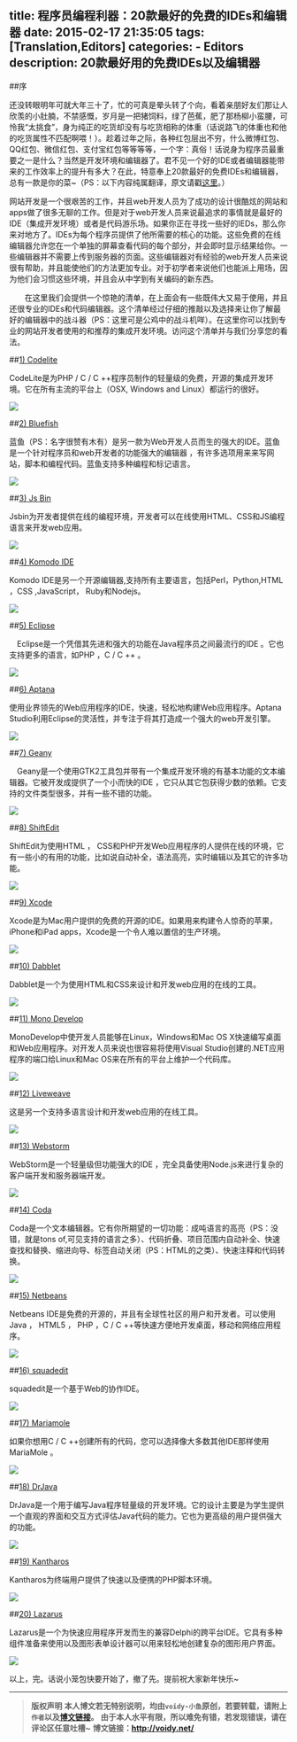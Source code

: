 title: 程序员编程利器：20款最好的免费的IDEs和编辑器
date: 2015-02-17 21:35:05
tags: [Translation,Editors]
categories: 
	- Editors
description: 20款最好用的免费IDEs以及编辑器
---

##序

还没转眼明年可就大年三十了，忙的可真是晕头转了个向，看着亲朋好友们那让人欣羡的小肚腩，不禁感慨，岁月是一把猪饲料，绿了芭蕉，肥了那杨柳小蛮腰，可怜我“太挑食”，身为纯正的吃货却没有与吃货相称的体重（话说路飞的体重也和他的吃货属性不匹配啊喂！）。趁着过年之际，各种红包层出不穷，什么微博红包、QQ红包、微信红包、支付宝红包等等等等，一个字：真俗！话说身为程序员最重要之一是什么？当然是开发环境和编辑器了。君不见一个好的IDE或者编辑器能带来的工作效率上的提升有多大？在此，特意奉上20款最好的免费IDEs和编辑器，总有一款是你的菜~（PS：以下内容纯属翻译，原文请戳[这里](http://devzum.com/2015/02/17/20-best-free-ides-and-editors-for-programmers/)。）


网站开发是一个很艰苦的工作，并且web开发人员为了成功的设计很酷炫的网站和apps做了很多无聊的工作。但是对于web开发人员来说最追求的事情就是最好的IDE（集成开发环境）或者是代码游乐场。如果你正在寻找一些好的IEDs，那么你来对地方了。IDEs为每个程序员提供了他所需要的核心的功能。这些免费的在线编辑器允许您在一个单独的屏幕查看代码的每个部分，并会即时显示结果给你。一些编辑器并不需要上传到服务器的页面。这些编辑器对有经验的web开发人员来说很有帮助，并且能使他们的方法更加专业。对于初学者来说他们也能派上用场，因为他们会习惯这些环境，并且会从中学到有关编码的新东西。

　　在这里我们会提供一个惊艳的清单，在上面会有一些既伟大又易于使用，并且还很专业的IDEs和代码编辑器。这个清单经过仔细的推敲以及选择来让你了解最好的编辑器中的战斗器（PS：这里可是公鸡中的战斗机咩）。在这里你可以找到专业的网站开发者使用的和推荐的集成开发环境。访问这个清单并与我们分享您的看法。

##[1) Codelite](http://codelite.org/)

CodeLite是为PHP / C / C ++程序员制作的轻量级的免费，开源的集成开发环境。它在所有主流的平台上（OSX, Windows and Linux）都运行的很好。

![](http://i0.wp.com/devzum.com/wp-content/uploads/2015/02/codelite-e1424107949734.png?resize=600%2C374)


##[2) Bluefish](http://bluefish.openoffice.nl/index.html)

蓝鱼（PS：名字很赞有木有）是另一款为Web开发人员而生的强大的IDE。蓝鱼是一个针对程序员和web开发者的功能强大的编辑器 ，有许多选项用来来写网站，脚本和编程代码。蓝鱼支持多种编程和标记语言。

![](http://i2.wp.com/devzum.com/wp-content/uploads/2015/02/bluefish-e1424108105464.png?resize=600%2C450)

##[3) Js Bin](http://jsbin.com/?html,output)

Jsbin为开发者提供在线的编程环境，开发者可以在线使用HTML、CSS和JS编程语言来开发web应用。

![](http://i1.wp.com/devzum.com/wp-content/uploads/2015/02/jsbin-e1424108271901.png?resize=598%2C364)


##[4) Komodo IDE](http://komodoide.com/)

Komodo IDE是另一个开源编辑器,支持所有主要语言，包括Perl，Python,HTML ，CSS ,JavaScript， Ruby和Nodejs。

![](http://i0.wp.com/devzum.com/wp-content/uploads/2015/02/komodoide-e1424108476927.png?resize=600%2C364)


##[5) Eclipse](http://www.eclipse.org/home/index.php)

　Eclipse是一个凭借其先进和强大的功能在Java程序员之间最流行的IDE 。它也支持更多的语言，如PHP ，C / C ++ 。

![](http://i0.wp.com/devzum.com/wp-content/uploads/2015/02/eclipse-e1424111186831.png?resize=600%2C364)


##[6) Aptana](http://www.aptana.com/)

使用业界领先的Web应用程序的IDE，快速，轻松地构建Web应用程序。Aptana Studio利用Eclipse的灵活性，并专注于将其打造成一个强大的web开发引擎。

![](http://i2.wp.com/devzum.com/wp-content/uploads/2015/02/aptana.png?resize=573%2C366)


##[7) Geany](http://geany.org/)

　Geany是一个使用GTK2工具包并带有一个集成开发环境的有基本功能的文本编辑器。它被开发成提供了一个小而快的IDE ，它只从其它包获得少数的依赖。它支持的文件类型很多，并有一些不错的功能。

![](http://i2.wp.com/devzum.com/wp-content/uploads/2015/02/geany-e1424111488554.png?resize=600%2C375)


##[8) ShiftEdit](https://shiftedit.net/)

ShiftEdit为使用HTML ， CSS和PHP开发Web应用程序的人提供在线的环境，它有一些小的有用的功能，比如说自动补全，语法高亮，实时编辑以及其它的许多功能。

![](http://i2.wp.com/devzum.com/wp-content/uploads/2015/02/shiftedit-e1424111685868.png?resize=600%2C364)


##[9) Xcode](https://developer.apple.com/xcode/ide/)

Xcode是为Mac用户提供的免费的开源的IDE。如果用来构建令人惊奇的苹果， iPhone和iPad apps，Xcode是一个令人难以置信的生产环境。

![](http://i2.wp.com/devzum.com/wp-content/uploads/2015/02/xcode-e1424111819309.png?resize=600%2C375)



##[10) Dabblet](http://dabblet.com/)

Dabblet是一个为使用HTML和CSS来设计和开发web应用的在线的工具。

![](http://i0.wp.com/devzum.com/wp-content/uploads/2015/02/dabblet-e1424111996578.png?resize=598%2C364)


##[11) Mono Develop](http://www.monodevelop.com/)

MonoDevelop中使开发人员能够在Linux，Windows和Mac OS X快速编写桌面和Web应用程序。对开发人员来说也很容易将使用Visual Studio创建的.NET应用程序的端口给Linux和Mac OS来在所有的平台上维护一个代码库。

![](http://i2.wp.com/devzum.com/wp-content/uploads/2015/02/monodevelop-e1424112085643.png?resize=600%2C305)


##[12) Liveweave](http://liveweave.com/)

这是另一个支持多语言设计和开发web应用的在线工具。

![](http://i2.wp.com/devzum.com/wp-content/uploads/2015/02/liveweave-e1424112252875.png?resize=597%2C364)


##[13) Webstorm](https://www.jetbrains.com/webstorm/)

WebStorm是一个轻量级但功能强大的IDE ，完全具备使用Node.js来进行复杂的客户端开发和服务器端开发。

![](http://i1.wp.com/devzum.com/wp-content/uploads/2015/02/webstrom.-e1424112501162.png?resize=600%2C357)



##[14) Coda](http://www.panic.com/coda/)

Coda是一个文本编辑器。它有你所期望的一切功能：成吨语言的高亮（PS：没错，就是tons of,可见支持的语言之多）、代码折叠、项目范围内自动补全、快速查找和替换、缩进向导、标签自动关闭（PS：HTML的</a>之类）、快速注释和代码转换。

![](http://i1.wp.com/devzum.com/wp-content/uploads/2015/02/coda-e1424112692583.png?resize=600%2C392)


##[15) Netbeans](https://netbeans.org/)

Netbeans IDE是免费的开源的，并且有全球性社区的用户和开发者。可以使用Java ， HTML5 ， PHP ，C / C ++等快速方便地开发桌面，移动和网络应用程序。



![](http://i1.wp.com/devzum.com/wp-content/uploads/2015/02/netbeans-e1424112913903.png?resize=598%2C363)


##[16) squadedit](https://squadedit.com/)

squadedit是一个基于Web的协作IDE。

![](http://i1.wp.com/devzum.com/wp-content/uploads/2015/02/squadedit-e1424113038470.png?resize=597%2C364)


##[17) Mariamole](http://dalpix.com/mariamole)

如果你想用C / C ++创建所有的代码，您可以选择像大多数其他IDE那样使用MariaMole 。

![](http://i1.wp.com/devzum.com/wp-content/uploads/2015/02/mariamole-e1424138666214.png?resize=601%2C363)


##[18) DrJava](http://drjava.sourceforge.net/)

DrJava是一个用于编写Java程序轻量级的开发环境。它的设计主要是为学生提供一个直观的界面和交互方式评估Java代码的能力。它也为更高级的用户提供强大的功能。

![](http://i0.wp.com/devzum.com/wp-content/uploads/2015/02/drjava-e1424138783221.png?resize=600%2C405)


##[19) Kantharos](http://psychip.net/file/kantharos.zip.html)

Kantharos为终端用户提供了快速以及便携的PHP脚本环境。

![](http://i0.wp.com/devzum.com/wp-content/uploads/2015/02/kantharos-e1424138970825.png?resize=600%2C364)


##[20) Lazarus](http://www.lazarus.freepascal.org/)

Lazarus是一个为快速应用程序开发而生的兼容Delphi的跨平台IDE。它具有多种组件准备来使用以及图形表单设计器可以用来轻松地创建复杂的图形用户界面。

![](http://i2.wp.com/devzum.com/wp-content/uploads/2015/02/lazarus-e1424139055713.png?resize=600%2C450)


以上，完。话说小笼包快要开始了，撤了先。提前祝大家新年快乐~

---
> **版权声明**
> **本人博文若无特别说明，均由`voidy-小鱼`原创，若要转载，请附上`作者`以及[博文链接](http://voidy.net)。**
> **由于本人水平有限，所以难免有错，若发现错误，请在评论区任意吐槽~**
> **博文链接：<http://voidy.net/>**